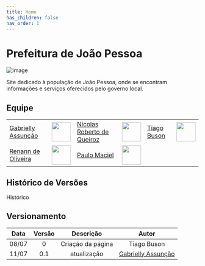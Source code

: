 ```yaml
---
title: Home
has_children: false
nav_order: 1
---
```


# Prefeitura de João Pessoa

![image](https://user-images.githubusercontent.com/86726332/178394865-e1a70c08-9fa8-4711-8446-4aaee23d861f.png)

Site dedicado à população de João Pessoa, onde se encontram informações e serviços oferecidos pelo governo local.

## Equipe

<div id="div1">
<table>
     <tr>
        <td><a href="https://github.com/ahbreu">Gabrielly Assunção</a></td>
        <td><a href="https://github.com/ahbreu"><img src="https://pps.whatsapp.net/v/t61.24694-24/171788212_517638319578174_8177765730215723140_n.jpg?ccb=11-4&oh=01_AVzccBjV5woqkLYozLtavuBjKRsdt_u-aXf7KET9YYZ7QQ&oe=62DD74B7" width="50px;"</a></td>
        <td><a href="https://github.com/ahbreu">Nicolas Roberto de Queiroz</a></td>
        <td><a href="https://github.com/ahbreu"><img src="https://pps.whatsapp.net/v/t61.24694-24/151585918_716398172411479_7845852302453504843_n.jpg?ccb=11-4&oh=01_AVzM8ZVEVkpditWvzA8ooArwKws-dkVp3FTIxblTYWvGew&oe=62DC59C4" width="50px;"</a></td>
        <td><a href="https://github.com/ahbreu">Tiago Buson</a></td>
        <td><a href="https://github.com/ahbreu"><img src="https://pps.whatsapp.net/v/t61.24694-24/73717244_536794177078859_8664536851081592832_n.jpg?ccb=11-4&oh=01_AVxnkPnv1YHKx4O6uZRv-4IvLtTo3_Sv8UC-vOpom60lAw&oe=62DAA7D1" width="50px;"</a></td>    
  </tr>
  <tr>
        <td><a href="https://github.com/vitormanoel17">Renann de Oliveira</a></td>
        <td><a href="https://github.com/vitormanoel17"><img src=https://pps.whatsapp.net/v/t61.24694-24/242395408_455635992606286_2720101079168891857_n.jpg?ccb=11-4&oh=01_AVwJMHwlfRjxjaHjr9-IAH3CUcHmLnytot3H_Jpc49F2vg&oe=62DB73E9
 width="50px;"</a></td>
        <td><a href="https://github.com/ahbreu">Paulo Maciel</a></td>
        <td><a href="https://github.com/ahbreu"><img src="https://pps.whatsapp.net/v/t61.24694-24/64238329_1074811732708698_6261112764723363840_n.jpg?ccb=11-4&oh=01_AVwtqwURhlGmvbD9Nv7P4zoKJ8x-9BG5pVwf0BG6oGVrTg&oe=62DB381E" width="50px;"</a></td>
    </tr>
</table>
</div>


## Histórico de Versões

Histórico

## Versionamento

| Data  | Versão |     Descrição     |    Autor    |
|:-----:|:------:|:-----------------:|:-----------:|
| 08/07 |   0   | Criação da página | Tiago Buson |
| 11/07 |   0.1   | atualização | [Gabrielly Assunção](https://github.com/GabriellyAssuncao) |
